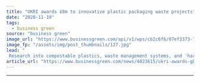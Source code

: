 ```yaml
---
title: "UKRI awards £8m to innovative plastic packaging waste projects"
date: "2020-11-19"
tags: 
  - business green
source: "business green"
image_url: "https://www.businessgreen.com/api/v1/wps/cb2c6f6/07ef3373-7fd9-45ca-8e1f-f51608b7d242/9/0103-plastic-pollution-generic-185x114.jpg"
image_fp: "/assets/img/post_thumbnails/127.jpg"
lead: "
 Research into compostable plastics, waste management systems, and 'hard-to-recycle' plastics among 10 projects to secure support from government-backed agency ..."
article_url: "https://www.businessgreen.com/news/4023615/ukri-awards-gbp8m-innovative-plastic-packaging-waste-projects"
---
```


---
